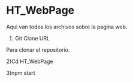 # HT_WebPage
Aqui van todos los archivos sobre la pagina web.

1) Git Clone URL

Para clonar el repositorio.

2)Cd HT_WebPage

3)npm start



